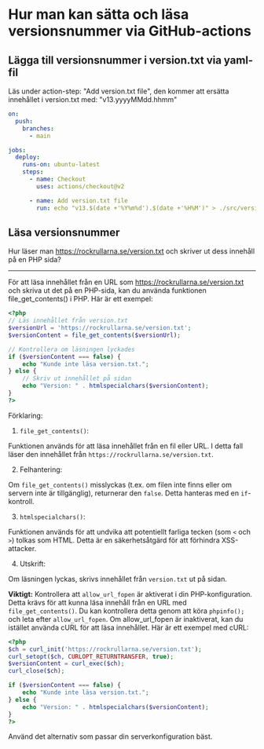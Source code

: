 # Hur man kan sätta och läsa versionsnummer via GitHub-actions

## Lägga till versionsnummer i version.txt via yaml-fil
Läs under action-step: "Add version.txt file", den kommer att ersätta innehållet i version.txt med: "v13.yyyyMMdd.hhmm"

```yml
on:
  push:
    branches:
      - main

jobs:
  deploy:
    runs-on: ubuntu-latest
    steps:
      - name: Checkout
        uses: actions/checkout@v2

      - name: Add version.txt file
        run: echo "v13.$(date +'%Y%m%d').$(date +'%H%M')" > ./src/version.txt
```



## Läsa versionsnummer
Hur läser man https://rockrullarna.se/version.txt och skriver ut dess innehåll på en PHP sida?

---

För att läsa innehållet från en URL som https://rockrullarna.se/version.txt och skriva ut det på en PHP-sida, kan du använda funktionen file_get_contents() i PHP. Här är ett exempel:
```php
<?php
// Läs innehållet från version.txt
$versionUrl = 'https://rockrullarna.se/version.txt';
$versionContent = file_get_contents($versionUrl);

// Kontrollera om läsningen lyckades
if ($versionContent === false) {
    echo "Kunde inte läsa version.txt.";
} else {
    // Skriv ut innehållet på sidan
    echo "Version: " . htmlspecialchars($versionContent);
}
?>
```

Förklaring:
1. ```file_get_contents()```:

Funktionen används för att läsa innehållet från en fil eller URL. I detta fall läser den innehållet från ```https://rockrullarna.se/version.txt```.


2. Felhantering:

Om ```file_get_contents()``` misslyckas (t.ex. om filen inte finns eller om servern inte är tillgänglig), returnerar den ```false```. Detta hanteras med en ```if```-kontroll.


3. ```htmlspecialchars()```:

Funktionen används för att undvika att potentiellt farliga tecken (som ```<``` och ```>```) tolkas som HTML. Detta är en säkerhetsåtgärd för att förhindra XSS-attacker.


4. Utskrift:

Om läsningen lyckas, skrivs innehållet från ```version.txt``` ut på sidan.


**Viktigt:** 
Kontrollera att ```allow_url_fopen``` är aktiverat i din PHP-konfiguration. Detta krävs för att kunna läsa innehåll från en URL med ```file_get_contents()```. Du kan kontrollera detta genom att köra ```phpinfo();``` och leta efter ```allow_url_fopen```.
Om allow_url_fopen är inaktiverat, kan du istället använda cURL för att läsa innehållet. Här är ett exempel med cURL:

```php
<?php
$ch = curl_init('https://rockrullarna.se/version.txt');
curl_setopt($ch, CURLOPT_RETURNTRANSFER, true);
$versionContent = curl_exec($ch);
curl_close($ch);

if ($versionContent === false) {
    echo "Kunde inte läsa version.txt.";
} else {
    echo "Version: " . htmlspecialchars($versionContent);
}
?>
```

Använd det alternativ som passar din serverkonfiguration bäst.